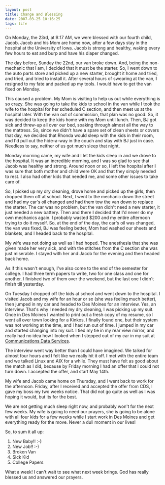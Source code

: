 ```yaml
---
layout: post
title: Change and Blessing
date: 2007-03-25 10:16:25
tags: life
---
```


On Monday, the 23rd, at 9:17 AM, we were blessed with our fourth child, Jacob.
Jacob and his Mom are home now, after a few days stay in the hospital at the
University of Iowa. Jacob is strong and healthy, waking every few hours to eat
and burp and have his diaper changed.

The day before, Sunday the 22nd, our van broke down. And, being the non-
mechanic that I am, I decided that it must be the starter. So, I went down to
the auto parts store and picked up a new starter, brought it home and tried,
and tried, and tried to install it. After several hours of swearing at the
van, I resigned to my fate and packed up my tools. I would have to get the van
fixed on Monday.

This caused a problem. My Mom is visiting to help us out while everything is
so crazy. She was going to take the kids to school in the van while I took the
wife to the hospital for her scheduled C section, and then meet us at the
hospital later. With the van out of commission, that plan was no good. So, it
was decided to keep the kids home with my Mom until lunch. Then, BJ got sick
and threw-up all over our bed, soaking through almost all the way to the
mattress. So, since we didn't have a spare set of clean sheets or covers that
day, we decided that Rhonda would sleep with the kids in their room, and I'd
pull out the hide-a-way in the couch and stay with BJ just in case. Needless
to say, neither of us got much sleep that night.

Monday morning came, my wife and I let the kids sleep in and we drove to the
hospital. It was an incredible morning, and I was so glad to see that Jacob
was healthy and strong. Around noon or so, I left the hospital after I was
sure that both mother and child were OK and that they simply needed to rest. I
also had other kids that needed me, and some other issues to take care of.

So, I picked up my dry cleaning, drove home and picked up the girls, then
dropped them off at school. Next, I went to the mechanic down the street and
had my car's oil changed and had them tow the van down to replace the starter.
The car was no problem, but the van didn't need a new starter, it just needed
a new battery. Then and there I decided that I'd never do my own mechanics
again. I probably wasted $200 and my entire afternoon trying to do it myself.
So, at the end of the day, the car's oil was changed, the van was fixed, BJ
was feeling better, Mom had washed our sheets and blankets, and I headed back
to the hospital.

My wife was not doing as well as I had hoped. The anesthesia that she was
given made her very sick, and with the stitches from the C section she was
just miserable. I stayed with her and Jacob for the evening and then headed
back home.

As if this wasn't enough, I've also come to the end of the semester for
college. I had three term papers to write, two for one class and one for
another. I finished two of them over the weekend, but the last one I didn't
finish till yesterday.

On Tuesday I dropped off the kids at school and went down to the hospital. I
visited Jacob and my wife for an hour or so (she was feeling much better),
then jumped in my car and headed to Des Moines for an interview. Yes, an
interview. That's why I needed my dry cleaning, I was picking up my suit. Once
in Des Moines I wanted to print out a fresh copy of my resume, so I went all
over town looking for a Kinkos. I finally found one, but their system was not
working at the time, and I had run out of time. I jumped in my car and started
changing into my suit. I tied my tie in my rear view mirror, and really had no
idea how I looked when I stepped out of my car in my suit at [Communications
Data Services](http://cds-global.com).

The interview went way better than I could have imagined. We talked for almost
four hours and I felt like we really hit it off. I met with the entire team
and we talked Linux and AIX for a while. They must have felt as good about the
match as I did, because by Friday morning I had an offer that I could not turn
down. I accepted the offer, and start May 14th.

My wife and Jacob came home on Thursday, and I went back to work for the
afternoon. Friday, after I received and accepted the offer from CDS, I gave my
boss my two weeks notice. That did not go quite as well as I was hoping it
would, but its for the best.

We are not getting much sleep right now, and probably won't for the next few
weeks. My wife is going to need our prayers, she is going to be alone with all
four kids for a few weeks while I start work in Des Moines and get everything
ready for the move. Never a dull moment in our lives!

So, to sum it all up:

  1. New Baby!! :-)
  2. New Job!! :-)
  3. Broken Van
  4. Sick Kid
  5. College Papers

What a week! I can't wait to see what next week brings. God has really blessed
us and answered our prayers.

